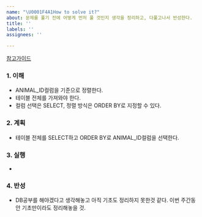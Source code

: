 ```yaml
---
name: "\U0001F4A1How to solve it?"
about: 문제를 풀기 전에 어떻게 먼저 풀 것인지 생각을 정리하고, 다풀고나서 반성한다.
title: ''
labels: ''
assignees: ''

---
```


[참고가이드](https://megaptera.notion.site/6-5f9b4105eb0748fd8f8baa631d92d6ea)

### 1. 이해
- ANIMAL_ID컬럼을 기준으로 정렬한다.
- 테이블 전체를 가져와야 한다.
- 컬럼 선택은 SELECT, 정렬 방식은 ORDER BY로 지정할 수 있다.

### 2. 계획
- 테이블 전체를 SELECT하고 ORDER BY로 ANIMAL_ID컬럼을 선택한다.

### 3. 실행
- 

### 4. 반성
- DB공부를 해야겠다고 생각해놓고 아직 기초도 정리하지 못한것 같다. 이번 주간동안 기초만이라도 정리해놓을 것.
